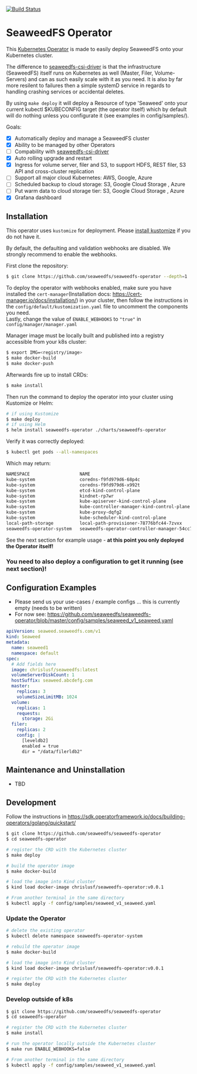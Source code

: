 
[![Build Status](https://travis-ci.com/seaweedfs/seaweedfs-operator.svg?branch=master)](https://travis-ci.com/github/seaweedfs/seaweedfs-operator)

# SeaweedFS Operator

This [Kubernetes Operator](https://kubernetes.io/docs/concepts/extend-kubernetes/operator/) is made to easily deploy SeaweedFS onto your Kubernetes cluster.

The difference to [seaweedfs-csi-driver](https://github.com/seaweedfs/seaweedfs-csi-driver) is that the infrastructure (SeaweedFS) itself runs on Kubernetes as well (Master, Filer, Volume-Servers) and can as such easily scale with it as you need. It is also by far more resilent to failures then a simple systemD service in regards to handling crashing services or accidental deletes.

By using `make deploy` it will deploy a Resource of type 'Seaweed' onto your current kubectl $KUBECONFIG target (the operator itself) which by default will do nothing unless you configurate it (see examples in config/samples/).

Goals:

- [x] Automatically deploy and manage a SeaweedFS cluster
- [x] Ability to be managed by other Operators
- [ ] Compability with [seaweedfs-csi-driver](https://github.com/seaweedfs/seaweedfs-csi-driver)
- [x] Auto rolling upgrade and restart
- [x] Ingress for volume server, filer and S3, to support HDFS, REST filer, S3 API and cross-cluster replication
- [ ] Support all major cloud Kubernetes: AWS, Google, Azure
- [ ] Scheduled backup to cloud storage: S3, Google Cloud Storage , Azure
- [ ] Put warm data to cloud storage tier: S3, Google Cloud Storage , Azure
- [x] Grafana dashboard

## Installation

This operator uses `kustomize` for deployment. Please [install kustomize](https://kubectl.docs.kubernetes.io/installation/kustomize/) if you do not have it.

By default, the defaulting and validation webhooks are disabled. We strongly recommend to enable the webhooks.

First clone the repository:

```bash
$ git clone https://github.com/seaweedfs/seaweedfs-operator --depth=1
```

To deploy the operator with webhooks enabled, make sure you have installed the `cert-manager`(Installation docs: <https://cert-manager.io/docs/installation/>) in your cluster, then follow the instructions in the `config/default/kustomization.yaml` file to uncomment the components you need.  
Lastly, change the value of `ENABLE_WEBHOOKS` to `"true"` in `config/manager/manager.yaml`

Manager image must be locally built and published into a registry accessible from your k8s cluster:

```bash
$ export IMG=<registry/image>
$ make docker-build
$ make docker-push
```

Afterwards fire up to install CRDs:

```bash
$ make install
```

Then run the command to deploy the operator into your cluster using Kustomize or Helm:

```bash
# if using Kustomize
$ make deploy
# if using Helm
$ helm install seaweedfs-operator ./charts/seaweedfs-operator
```

Verify it was correctly deployed:

```bash
$ kubectl get pods --all-namespaces
```

Which may return:

```bash
NAMESPACE                   NAME                                                     READY   STATUS    RESTARTS   AGE
kube-system                 coredns-f9fd979d6-68p4c                                  1/1     Running   0          34m
kube-system                 coredns-f9fd979d6-x992t                                  1/1     Running   0          34m
kube-system                 etcd-kind-control-plane                                  1/1     Running   0          34m
kube-system                 kindnet-rp7wr                                            1/1     Running   0          34m
kube-system                 kube-apiserver-kind-control-plane                        1/1     Running   0          34m
kube-system                 kube-controller-manager-kind-control-plane               1/1     Running   0          34m
kube-system                 kube-proxy-dqfg2                                         1/1     Running   0          34m
kube-system                 kube-scheduler-kind-control-plane                        1/1     Running   0          34m
local-path-storage          local-path-provisioner-78776bfc44-7zvxx                  1/1     Running   0          34m
seaweedfs-operator-system   seaweedfs-operator-controller-manager-54cc768f4c-cwz2k   2/2     Running   0          34m
```

See the next section for example usage - **at this point you only deployed the Operator itself!**

### You need to also deploy a configuration to get it running (see next section)!

## Configuration Examples

- Please send us your use-cases / example configs ... this is currently empty (needs to be written)
- For now see: <https://github.com/seaweedfs/seaweedfs-operator/blob/master/config/samples/seaweed_v1_seaweed.yaml>

```yaml
apiVersion: seaweed.seaweedfs.com/v1
kind: Seaweed
metadata:
  name: seaweed1
  namespace: default
spec:
  # Add fields here
  image: chrislusf/seaweedfs:latest
  volumeServerDiskCount: 1
  hostSuffix: seaweed.abcdefg.com
  master:
    replicas: 3
    volumeSizeLimitMB: 1024
  volume:
    replicas: 1
    requests:
      storage: 2Gi
  filer:
    replicas: 2
    config: |
      [leveldb2]
      enabled = true
      dir = "/data/filerldb2"
```

## Maintenance and Uninstallation

- TBD

## Development

Follow the instructions in <https://sdk.operatorframework.io/docs/building-operators/golang/quickstart/>

```bash
$ git clone https://github.com/seaweedfs/seaweedfs-operator
$ cd seaweedfs-operator

# register the CRD with the Kubernetes cluster
$ make deploy

# build the operator image
$ make docker-build

# load the image into Kind cluster
$ kind load docker-image chrislusf/seaweedfs-operator:v0.0.1

# From another terminal in the same directory
$ kubectl apply -f config/samples/seaweed_v1_seaweed.yaml
```

### Update the Operator

```bash
# delete the existing operator
$ kubectl delete namespace seaweedfs-operator-system

# rebuild the operator image
$ make docker-build

# load the image into Kind cluster
$ kind load docker-image chrislusf/seaweedfs-operator:v0.0.1

# register the CRD with the Kubernetes cluster
$ make deploy
```

### Develop outside of k8s

```bash
$ git clone https://github.com/seaweedfs/seaweedfs-operator
$ cd seaweedfs-operator

# register the CRD with the Kubernetes cluster
$ make install

# run the operator locally outside the Kubernetes cluster
$ make run ENABLE_WEBHOOKS=false 

# From another terminal in the same directory
$ kubectl apply -f config/samples/seaweed_v1_seaweed.yaml
```
